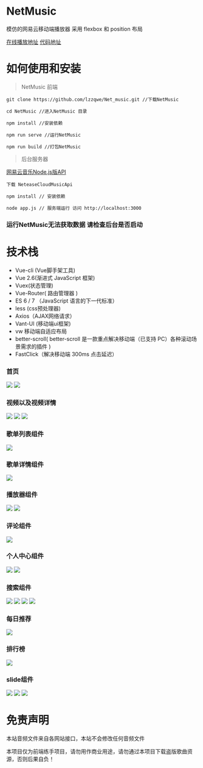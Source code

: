 # NetMusic

模仿的网易云移动端播放器  采用 flexbox 和 position 布局  

[在线播放地址]( http://8.136.18.82/#/ )
[代码地址](https://github.com/lzzqwe/Net_music)

# 如何使用和安装

> NetMusic    前端

```
git clone https://github.com/lzzqwe/Net_music.git //下载NetMusic

cd NetMusic //进入NetMusic 目录

npm install //安装依赖

npm run serve //运行NetMusic

npm run build //打包NetMusic
```

> 后台服务器      

[网易云音乐Node.js版API]( https://binaryify.github.io/NeteaseCloudMusicApi/#/ )

```
下载 NeteaseCloudMusicApi

npm install // 安装依赖

node app.js // 服务端运行 访问 http://localhost:3000
```

###  运行NetMusic无法获取数据 请检查后台是否启动

# 技术栈

+ Vue-cli (Vue脚手架工具)
+ Vue 2.6(渐进式 JavaScript 框架)
+ Vuex(状态管理)
+ Vue-Router( 路由管理器 )
+  ES 6 / 7 （JavaScript 语言的下一代标准）
+ less (css预处理器) 
+ Axios（AJAX网络请求）
+ Vant-UI (移动端ui框架)
+ vw 移动端自适应布局
+ better-scroll( better-scroll 是一款重点解决移动端（已支持 PC）各种滚动场景需求的插件 )
+  FastClick（解决移动端 300ms 点击延迟）       
### 首页  
![](https://p3-juejin.byteimg.com/tos-cn-i-k3u1fbpfcp/283c2566ce774d968d3ef71a8e771fab~tplv-k3u1fbpfcp-zoom-1.image)
![](https://p3-juejin.byteimg.com/tos-cn-i-k3u1fbpfcp/6397e70033b249749106755bee9fdad5~tplv-k3u1fbpfcp-zoom-1.image)
### 视频以及视频详情
![]( https://p3-juejin.byteimg.com/tos-cn-i-k3u1fbpfcp/29bc8b96634445df933667781d8465e0~tplv-k3u1fbpfcp-zoom-1.image )
![]( https://p3-juejin.byteimg.com/tos-cn-i-k3u1fbpfcp/3762e2c20f04446c90d60e62332d2dda~tplv-k3u1fbpfcp-zoom-1.image )
![]( https://p3-juejin.byteimg.com/tos-cn-i-k3u1fbpfcp/2467c588d53c4437bae547a80f9b00de~tplv-k3u1fbpfcp-zoom-1.image )
### 歌单列表组件
![]( https://p3-juejin.byteimg.com/tos-cn-i-k3u1fbpfcp/860ced293668477c9d70fd64bd15ee0e~tplv-k3u1fbpfcp-zoom-1.image )
### 歌单详情组件
![]( https://p3-juejin.byteimg.com/tos-cn-i-k3u1fbpfcp/b3b283de98ef4d1ca57f52c709ca811d~tplv-k3u1fbpfcp-zoom-1.image )
### 播放器组件
![]( https://p3-juejin.byteimg.com/tos-cn-i-k3u1fbpfcp/5d3aa84ff166459faf51ae36f641f21b~tplv-k3u1fbpfcp-zoom-1.image )
![]( https://p3-juejin.byteimg.com/tos-cn-i-k3u1fbpfcp/ced9e779fce54ccdafb09cf30e153045~tplv-k3u1fbpfcp-zoom-1.image )
### 评论组件
![]( https://p3-juejin.byteimg.com/tos-cn-i-k3u1fbpfcp/990e84e3b32241bf9ab2ae996b568129~tplv-k3u1fbpfcp-zoom-1.image )
### 个人中心组件
![]( https://p3-juejin.byteimg.com/tos-cn-i-k3u1fbpfcp/63b328fb96a84cdd939cf43d2fff1f90~tplv-k3u1fbpfcp-zoom-1.image )
![]( https://p3-juejin.byteimg.com/tos-cn-i-k3u1fbpfcp/dddb5d2df4194043ac9a84fd9f00601d~tplv-k3u1fbpfcp-zoom-1.image )
### 搜索组件
![]( https://p3-juejin.byteimg.com/tos-cn-i-k3u1fbpfcp/5d8b5ec1b8dc4e7189245d3f4bd2d110~tplv-k3u1fbpfcp-zoom-1.image )
![]( https://p3-juejin.byteimg.com/tos-cn-i-k3u1fbpfcp/2dbac0f6dd734bec9a407cc081cfe282~tplv-k3u1fbpfcp-zoom-1.image )
![]( https://p3-juejin.byteimg.com/tos-cn-i-k3u1fbpfcp/e6cbb03726584f77b191d78f7638b7f1~tplv-k3u1fbpfcp-zoom-1.image )
![]( https://p3-juejin.byteimg.com/tos-cn-i-k3u1fbpfcp/8f7322f9d7794b64800e83ed0465e0cf~tplv-k3u1fbpfcp-zoom-1.image )
### 每日推荐
![]( https://p3-juejin.byteimg.com/tos-cn-i-k3u1fbpfcp/5626ca72702b47fb903d8b90d83b7fb7~tplv-k3u1fbpfcp-zoom-1.image )
### 排行榜
![]( https://p3-juejin.byteimg.com/tos-cn-i-k3u1fbpfcp/c99ccc50a7ff4edba73c2aaaf5c985f7~tplv-k3u1fbpfcp-zoom-1.image )
### slide组件
![]( https://p3-juejin.byteimg.com/tos-cn-i-k3u1fbpfcp/7994c8add6ff4dca853cf7f3b18b8316~tplv-k3u1fbpfcp-zoom-1.image )
![]( https://p3-juejin.byteimg.com/tos-cn-i-k3u1fbpfcp/9fb1a656f0b0493b9c3cf2045bd3d4a1~tplv-k3u1fbpfcp-zoom-1.image )
![]( https://p3-juejin.byteimg.com/tos-cn-i-k3u1fbpfcp/eea4f5dd42764339b7a9958025a7c1eb~tplv-k3u1fbpfcp-zoom-1.image )
# 免责声明

本站音频文件来自各网站接口，本站不会修改任何音频文件


本项目仅为前端练手项目，请勿用作商业用途，请勿通过本项目下载盗版歌曲资源，否则后果自负！